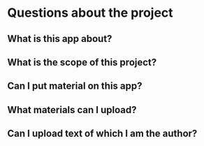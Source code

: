 # Questions about the project
## What is this app about?
## What is the scope of this project?
## Can I put material on this app?
## What materials can I upload?
## Can I upload text of which I am the author?
